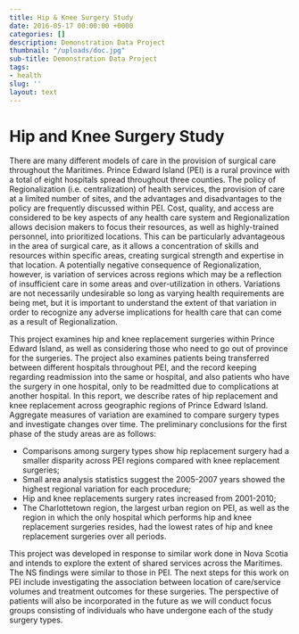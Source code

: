 ```yaml
---
title: Hip & Knee Surgery Study
date: 2016-05-17 00:00:00 +0000
categories: []
description: Demonstration Data Project
thumbnail: "/uploads/doc.jpg"
sub-title: Demonstration Data Project
tags:
- health
slug: ''
layout: text
---
```

# Hip and Knee Surgery Study

There are many different models of care in the provision of surgical care throughout the Maritimes. Prince Edward Island (PEI) is a rural province with a total of eight hospitals spread throughout three counties. The policy of Regionalization (i.e. centralization) of health services, the provision of care at a limited number of sites, and the advantages and disadvantages to the policy are frequently discussed within PEI. Cost, quality, and access are considered to be key aspects of any health care system and Regionalization allows decision makers to focus their resources, as well as highly-trained personnel, into prioritized locations. This can be particularly advantageous in the area of surgical care, as it allows a concentration of skills and resources within specific areas, creating surgical strength and expertise in that location. A potentially negative consequence of Regionalization, however, is variation of services across regions which may be a reflection of insufficient care in some areas and over-utilization in others. Variations are not necessarily undesirable so long as varying health requirements are being met, but it is important to understand the extent of that variation in order to recognize any adverse implications for health care that can come as a result of Regionalization.

This project examines hip and knee replacement surgeries within Prince Edward Island, as well as considering those who need to go out of province for the surgeries. The project also examines patients being transferred between different hospitals throughout PEI, and the record keeping regarding readmission into the same or hospital, and also patients who have the surgery in one hospital, only to be readmitted due to complications at another hospital. In this report, we describe rates of hip replacement and knee replacement across geographic regions of Prince Edward Island. Aggregate measures of variation are examined to compare surgery types and investigate changes over time. The preliminary conclusions for the first phase of the study areas are as follows:

*   Comparisons among surgery types show hip replacement surgery had a smaller disparity across PEI regions compared with knee replacement surgeries;
*   Small area analysis statistics suggest the 2005-2007 years showed the highest regional variation for each procedure;
*   Hip and knee replacements surgery rates increased from 2001-2010;
*   The Charlottetown region, the largest urban region on PEI, as well as the region in which the only hospital which performs hip and knee replacement surgeries resides, had the lowest rates of hip and knee replacement surgeries over all periods.

This project was developed in response to similar work done in Nova Scotia and intends to explore the extent of shared services across the Maritimes. The NS findings were similar to those in PEI. The next steps for this work on PEI include investigating the association between location of care/service volumes and treatment outcomes for these surgeries. The perspective of patients will also be incorporated in the future as we will conduct focus groups consisting of individuals who have undergone each of the study surgery types.
